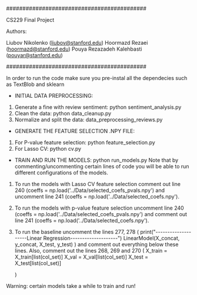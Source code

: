 ###########################################

CS229 Final Project

Authors:

Liubov Nikolenko (liubov@stanford.edu)
Hoormazd Rezaei (hoormazd@stanford.edu)
Pouya Rezazadeh Kalehbasti (pouyar@stanford.edu)

###########################################

In order to run the code make sure you pre-instal all the dependecies such as
TextBlob and sklearn

+ INITIAL DATA PREPROCESSING:
1. Generate a fine with review sentiment: python sentiment_analysis.py
2. Clean the data: python data_cleanup.py
3. Normalize and split the data: data_preprocessing_reviews.py

+ GENERATE THE FEATURE SELECTION .NPY FILE:
1. For P-value feature selection: python feature_selection.py
2. For Lasso CV: python cv.py

+ TRAIN AND RUN THE MODELS:
python run_models.py
Note that by commenting/uncommenting certain lines of code you will be able to
run different configurations of the models.
1. To run the models with Lasso CV feature selection comment out line 240
(coeffs = np.load('../Data/selected_coefs_pvals.npy') and uncomment line 241
(coeffs = np.load('../Data/selected_coefs.npy').
2. To run the models with p-value feature selection uncomment line 240
(coeffs = np.load('../Data/selected_coefs_pvals.npy') and comment out line 241
(coeffs = np.load('../Data/selected_coefs.npy').
3. To run the baseline uncomment the lines 277, 278
    (
    print("--------------------Linear Regression--------------------")
    LinearModel(X_concat, y_concat, X_test, y_test)
    )
    and comment out everything below these lines. Also, comment out the lines 268,
    269 and 270 (
    X_train = X_train[list(col_set)]
    X_val = X_val[list(col_set)]
    X_test = X_test[list(col_set)]
    
    )

Warning: certain models take a while to train and run!
